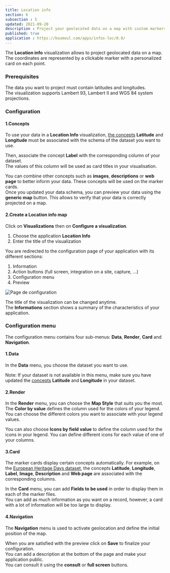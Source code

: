```yaml
---
title: Location info
section: 6
subsection : 5
updated: 2021-09-20
description : Project your geolocated data on a map with custom markers
published: true
application : https://koumoul.com/apps/infos-loc/0.9/
---
```


The **Location info** visualization allows to project geolocated data on a map. The coordinates are represented by a clickable marker with a personalized card on each point.


### Prerequisites

The data you want to project must contain latitudes and longitudes.  
The visualization supports Lambert 93, Lambert II and WGS 84 system projections.

### Configuration
#### 1.Concepts

To use your data in a **Location Info** visualization, [the concepts](./user-guide-backoffice/concept) **Latitude** and **Longitude** must be associated with the schema of the dataset you want to use.

Then, associate the concept **Label** with the corresponding column of your dataset.  
The values of this column will be used as card titles in your visualisation.  

You can combine other concepts such as **images**, **descriptions** or **web page** to better inform your data. These concepts will be used on the marker cards.  
Once you updated your data schema, you can preview your data using the **generic map** button. This allows to verify that your data is correctly projected on a map.

#### 2.Create a Location info map

Click on **Visualizations** then on **Configure a visualization**.


1. Choose the application **Location Info**
2. Enter the title of the visualization

<p>
</p>

You are redirected to the configuration page of your application with its different sections:  

1. Information
2. Action buttons (full screen, integration on a site, capture, ...)
3. Configuration menu
4. Preview

![Page de configuration](./images/user-guide-backoffice/infos-localisations-config.jpg)

The title of the visualization can be changed anytime.  
The **Informations** section shows a summary of the characteristics of your application.

### Configuration menu

The configuration menu contains four sub-menus: **Data**, **Render**, **Card** and **Navigation**.

#### 1.Data

In the **Data** menu, you choose the dataset you want to use.  

Note: If your dataset is not available in this menu, make sure you have updated the [concepts](./user-guide-backoffice/concept) **Latitude** and **Longitude** in your dataset.

#### 2.Render

In the **Render** menu, you can choose the **Map Style** that suits you the most.  
The **Color by value** defines the column used for the colors of your legend. You can choose the different colors you want to associate with your legend values.  

You can also choose **Icons by field value** to define the column used for the icons in your legend. You can define different icons for each value of one of your columns.

#### 3.Card

The marker cards display certain concepts automatically. For example, on the [European Heritage Days dataset](https://opendata.koumoul.com/reuses/carte-des-evenements-des-journees-europeennes-du-patrimoine-en-france-2019), the concepts **Latitude**, **Longitude**, **Label**, **Image**, **Description** and **Web page** are associated with the corresponding columns.


In the **Card** menu, you can add **Fields to be used** in order to display them in each of the marker files.  
You can add as much information as you want on a record, however, a card with a lot of information will be too large to display.

#### 4.Navigation

The **Navigation** menu is used to activate geolocation and define the initial position of the map.

When you are satisfied with the preview click on **Save** to finalize your configuration.  
You can add a description at the bottom of the page and make your application public.  
You can consult it using the **consult** or **full screen** buttons.
